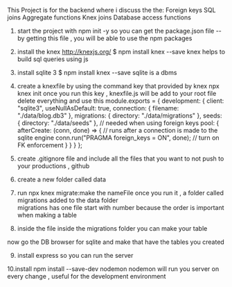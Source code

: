 This Project is for the backend where i discuss the 
the: 
Foreign keys
SQL joins
Aggregate functions
Knex joins
Database access functions

1. start the project with npm init -y so you can get the package.json file
   -- by getting this file , you will be able to use the npm packages


2. install the knex http://knexjs.org/
$ npm install knex --save
knex helps to build sql queries using js

3. install sqlite 3 
$ npm install knex --save
sqlite is a dbms


4. create a knexfile by using the command key that provided by knex
npx  knex init
once you run this key , knexfile.js will be add to your root file 
delete everything and use this 
module.exports = {
  development: {
    client: "sqlite3",
    useNullAsDefault: true,
    connection: {
      filename: "./data/blog.db3"
    },
    migrations: {
      directory: "./data/migrations"
    },
    seeds: {
      directory: "./data/seeds"
    },
    // needed when using foreign keys
    pool: {
      afterCreate: (conn, done) => {
        // runs after a connection is made to the sqlite engine
        conn.run("PRAGMA foreign_keys = ON", done); // turn on FK enforcement
      }
    }
  }
};

5. create .gitignore file and include all the files that you want to not push to your productions , github 


6. create a new folder called data 
7. run npx knex migrate:make the nameFile 
once you run it ,  a folder called migrations added to the data folder  
migrations has one file start with number because the order is important when making a
table

8. inside the file inside the migrations folder you can make your table


now go the DB browser for sqlite and make that have the tables you created 

9. install express so you can run the server

10.install npm install --save-dev nodemon
nodemon will run you server on every change , useful for the development environment 